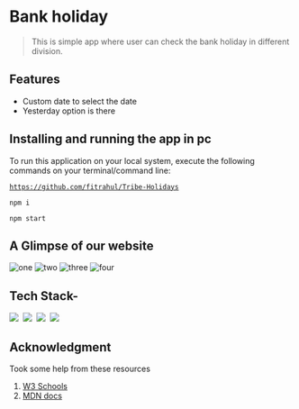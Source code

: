 # Bank holiday

> This is simple app where user can check the bank holiday in different division.

## Features

- Custom date to select the date
- Yesterday option is there

## Installing and running the app in pc

<!-- <hr> -->
To run this application on your local system, execute the following commands on your terminal/command line:

<code>https://github.com/fitrahul/Tribe-Holidays</code>


  <code>npm i</code>

  <code>npm start</code>
  
## A Glimpse of our website

![one](https://user-images.githubusercontent.com/87421972/155941719-b30e973f-31a1-46e6-9063-5c0b80a5a0d7.png)
![two](https://user-images.githubusercontent.com/87421972/155941740-08389293-09de-40c6-ae1f-95a866dc2825.png)
![three](https://user-images.githubusercontent.com/87421972/155941756-04289d06-a1a4-4ea3-a8ba-d19d51e31fb0.png)
![four](https://user-images.githubusercontent.com/87421972/155941774-e9a424d5-957c-43d4-aa73-3b3a788379e4.png)

  ## Tech Stack-

<img src="https://img.shields.io/badge/CSS3-1572B6?&style=for-the-badge&logo=css3&logoColor=white" />&nbsp;&nbsp;<img src="https://img.shields.io/badge/JavaScript-F7DF1E?style=for-the-badge&logo=javascript&logoColor=black" />&nbsp;&nbsp;<img src="https://img.shields.io/badge/npm-CB3837?style=for-the-badge&logo=npm&logoColor=white" />&nbsp;&nbsp;<img src="https://img.shields.io/badge/React-20232A?style=for-the-badge&logo=react&logoColor=61DAFB" />&nbsp;&nbsp;


## Acknowledgment
Took some help from these resources 
1) [W3 Schools](https://www.w3schools.com)
2) [MDN docs](https://developer.mozilla.org/en-US/)
